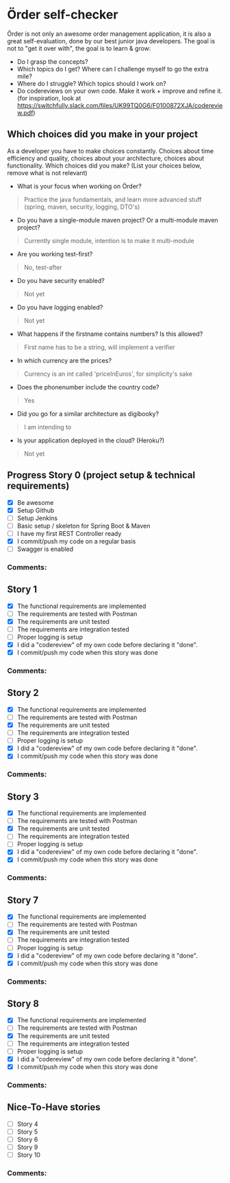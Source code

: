 # Örder self-checker
Örder is not only an awesome order management application, it is also a great self-evaluation, done by our best junior java developers.
The goal is not to "get it over with", the goal is to learn & grow:
 - Do I grasp the concepts?
 - Which topics do I get? Where can I challenge myself to go the extra mile?
 - Where do I struggle? Which topics should I work on?
 - Do codereviews on your own code. Make it work + improve and refine it. (for inspiration, look at https://switchfully.slack.com/files/UK99TQ0G6/F0100872XJA/codereview.pdf)
## Which choices did you make in your project
As a developer you have to make choices constantly.
Choices about time efficiency and quality, choices about your architecture, choices about functionality.
Which choices did you make? (List your choices below, remove what is not relevant)
 - What is your focus when working on Örder?
 > Practice the java fundamentals, and learn more advanced stuff (spring, maven, security, logging, DTO's)
 - Do you have a single-module maven project? Or a multi-module maven project?
 > Currently single module, intention is to make it multi-module
 - Are you working test-first?
 > No, test-after
 - Do you have security enabled?
 > Not yet
 - Do you have logging enabled?
 > Not yet
 - What happens if the firstname contains numbers? Is this allowed?
 > First name has to be a string, will implement a verifier
 - In which currency are the prices?
 > Currency is an int called 'priceInEuros', for simplicity's sake
 - Does the phonenumber include the country code?
 > Yes
 - Did you go for a similar architecture as digibooky?
 > I am intending to
 - Is your application deployed in the cloud? (Heroku?)
 > Not yet
 
## Progress Story 0 (project setup & technical requirements)
 - [x] Be awesome
 - [x] Setup Github
 - [ ] Setup Jenkins
 - [ ] Basic setup / skeleton for Spring Boot & Maven
 - [ ] I have my first REST Controller ready
 - [x] I commit/push my code on a regular basis
 - [ ] Swagger is enabled
### Comments:
## Story 1
 - [x] The functional requirements are implemented
 - [ ] The requirements are tested with Postman
 - [x] The requirements are unit tested
 - [ ] The requirements are integration tested
 - [ ] Proper logging is setup
 - [x] I did a "codereview" of my own code before declaring it "done".
 - [x] I commit/push my code when this story was done
### Comments:
## Story 2
 - [x] The functional requirements are implemented
 - [ ] The requirements are tested with Postman
 - [x] The requirements are unit tested
 - [ ] The requirements are integration tested
 - [ ] Proper logging is setup
 - [x] I did a "codereview" of my own code before declaring it "done".
 - [x] I commit/push my code when this story was done
### Comments:
## Story 3
 - [x] The functional requirements are implemented
 - [ ] The requirements are tested with Postman
 - [x] The requirements are unit tested
 - [ ] The requirements are integration tested
 - [ ] Proper logging is setup
 - [x] I did a "codereview" of my own code before declaring it "done".
 - [x] I commit/push my code when this story was done
### Comments: 
## Story 7
 - [x] The functional requirements are implemented
 - [ ] The requirements are tested with Postman
 - [x] The requirements are unit tested
 - [ ] The requirements are integration tested
 - [ ] Proper logging is setup
 - [x] I did a "codereview" of my own code before declaring it "done".
 - [x] I commit/push my code when this story was done
### Comments: 
## Story 8
 - [x] The functional requirements are implemented
 - [ ] The requirements are tested with Postman
 - [x] The requirements are unit tested
 - [ ] The requirements are integration tested
 - [ ] Proper logging is setup
 - [x] I did a "codereview" of my own code before declaring it "done".
 - [x] I commit/push my code when this story was done
### Comments: 
## Nice-To-Have stories
 - [ ] Story 4
 - [ ] Story 5
 - [ ] Story 6
 - [ ] Story 9
 - [ ] Story 10
### Comments: